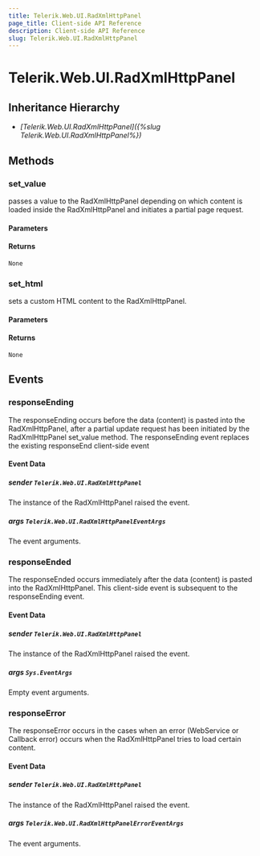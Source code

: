 ```yaml
---
title: Telerik.Web.UI.RadXmlHttpPanel
page_title: Client-side API Reference
description: Client-side API Reference
slug: Telerik.Web.UI.RadXmlHttpPanel
---
```


# Telerik.Web.UI.RadXmlHttpPanel  

## Inheritance Hierarchy

* *[Telerik.Web.UI.RadXmlHttpPanel]({%slug Telerik.Web.UI.RadXmlHttpPanel%})*

## Methods

###  set_value

passes a value to the RadXmlHttpPanel depending on which content is loaded inside the RadXmlHttpPanel and initiates a partial page request.

#### Parameters

#### Returns

`None` 

###  set_html

sets a custom HTML content to the RadXmlHttpPanel.

#### Parameters

#### Returns

`None` 

## Events

### responseEnding

The responseEnding occurs before the data (content) is pasted into the RadXmlHttpPanel, 
after a partial update request has been initiated by the RadXmlHttpPanel set_value method. 
The responseEnding event replaces the existing responseEnd client-side event 

#### Event Data

##### sender `Telerik.Web.UI.RadXmlHttpPanel`

The instance of the RadXmlHttpPanel raised the event.

##### args `Telerik.Web.UI.RadXmlHttpPanelEventArgs`

The event arguments. 

### responseEnded

The responseEnded occurs immediately after the data (content) is pasted into the RadXmlHttpPanel. 
This client-side event is subsequent to the responseEnding event.

#### Event Data

##### sender `Telerik.Web.UI.RadXmlHttpPanel`

The instance of the RadXmlHttpPanel raised the event.

##### args `Sys.EventArgs`

Empty event arguments. 

### responseError

The responseError occurs in the cases when an error (WebService or Callback error) occurs when the RadXmlHttpPanel tries to load certain content.

#### Event Data

##### sender `Telerik.Web.UI.RadXmlHttpPanel`

The instance of the RadXmlHttpPanel raised the event.

##### args `Telerik.Web.UI.RadXmlHttpPanelErrorEventArgs`

The event arguments. 